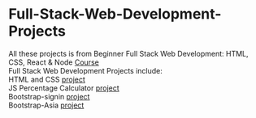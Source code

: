 # Full-Stack-Web-Development-Projects
All these projects is from Beginner Full Stack Web Development: HTML, CSS, React & Node [Course](https://www.udemy.com/course/ultimate-web/?fbclid=IwAR2T5WiiTEKkEA9eIcSohrZaEc-TyKEFYpTC4u0QvcFfEpJJQKKoV4wQ770)<br />
Full Stack Web Development Projects include:<br />
HTML and CSS [project](https://github.com/ShefaaAbed/Full-Stack-Web-Development-Course/tree/main/Building%20our%20first%20CSS%20WEB)<br />
JS Percentage Calculator [project](https://github.com/ShefaaAbed/Full-Stack-Web-Development-Course/tree/main/Percentage%20Calculator)<br />
Bootstrap-signin [project](https://github.com/ShefaaAbed/Full-Stack-Web-Development-Course/tree/main/Bootstrap/sign%20in)<br />
Bootstrap-Asia [project](https://github.com/ShefaaAbed/Full-Stack-Web-Development-Course/tree/main/Bootstrap/sign%20in)<br />

